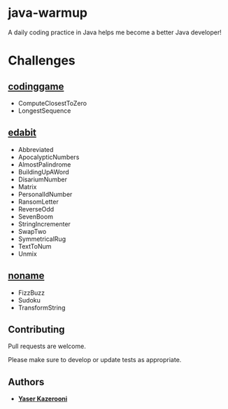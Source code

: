 # java-warmup
A daily coding practice in Java helps me become a better Java developer!

# Challenges
## [codinggame](https://www.codingame.com/)
- ComputeClosestToZero
- LongestSequence
## [edabit](https://edabit.com/)
- Abbreviated
- ApocalypticNumbers
- AlmostPalindrome
- BuildingUpAWord
- DisariumNumber
- Matrix
- PersonalIdNumber
- RansomLetter
- ReverseOdd
- SevenBoom
- StringIncrementer
- SwapTwo
- SymmetricalRug
- TextToNum
- Unmix
## [noname](google.com)
- FizzBuzz
- Sudoku
- TransformString

## Contributing

Pull requests are welcome. 

Please make sure to develop or update tests as appropriate.

## Authors

* **[Yaser Kazerooni](https://www.linkedin.com/in/yaserkazerooni/)**
